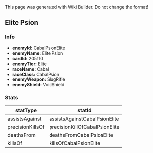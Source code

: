 <span class="wiki-builder">This page was generated with Wiki Builder. Do not change the format!</span>

## Elite Psion
### Info
* **enemyId:** CabalPsionElite
* **enemyName:** Elite Psion
* **cardId:** 205110
* **enemyTier:** Elite
* **raceName:** Cabal
* **raceClass:** CabalPsion
* **enemyWeapon:** SlugRifle
* **enemyShield:** VoidShield

### Stats
statType | statId
-------- | ------
assistsAgainst | assistsAgainstCabalPsionElite
precisionKillsOf | precisionKillOfCabalPsionElite
deathsFrom | deathsFromCabalPsionElite
killsOf | killsOfCabalPsionElite

